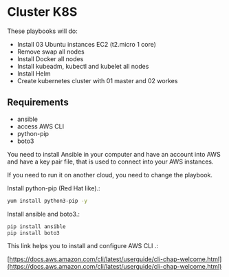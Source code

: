# Cluster K8S

These playbooks will do:

* Install 03 Ubuntu instances EC2 (t2.micro 1 core)
* Remove swap all nodes
* Install Docker all nodes
* Install kubeadm, kubectl and kubelet all nodes
* Install Helm
* Create kubernetes cluster with 01 master and 02 workes

## Requirements

* ansible
* access AWS CLI
* python-pip
* boto3

You need to install Ansible in your computer and have an account into AWS and have a key pair file, that is used to connect into your AWS instances.

If you need to run it on another cloud, you need to change the playbook.

Install python-pip (Red Hat like).:

```bash
yum install python3-pip -y
```

Install ansible and boto3.:

```bash
pip install ansible
pip install boto3
```

This link helps you to install and configure AWS CLI .:

[https://docs.aws.amazon.com/cli/latest/userguide/cli-chap-welcome.html](https://docs.aws.amazon.com/cli/latest/userguide/cli-chap-welcome.html)
